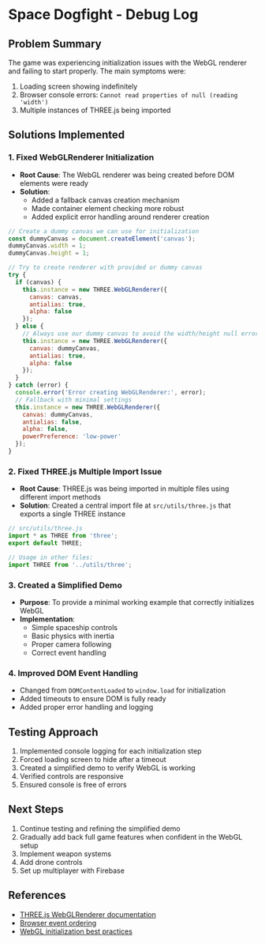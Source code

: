 # Space Dogfight - Debug Log

## Problem Summary
The game was experiencing initialization issues with the WebGL renderer and failing to start properly. The main symptoms were:

1. Loading screen showing indefinitely
2. Browser console errors: `Cannot read properties of null (reading 'width')`
3. Multiple instances of THREE.js being imported

## Solutions Implemented

### 1. Fixed WebGLRenderer Initialization
- **Root Cause**: The WebGL renderer was being created before DOM elements were ready
- **Solution**: 
  - Added a fallback canvas creation mechanism
  - Made container element checking more robust
  - Added explicit error handling around renderer creation

```javascript
// Create a dummy canvas we can use for initialization
const dummyCanvas = document.createElement('canvas');
dummyCanvas.width = 1;
dummyCanvas.height = 1;

// Try to create renderer with provided or dummy canvas
try {
  if (canvas) {
    this.instance = new THREE.WebGLRenderer({
      canvas: canvas,
      antialias: true,
      alpha: false
    });
  } else {
    // Always use our dummy canvas to avoid the width/height null error
    this.instance = new THREE.WebGLRenderer({
      canvas: dummyCanvas,
      antialias: true,
      alpha: false
    });
  }
} catch (error) {
  console.error('Error creating WebGLRenderer:', error);
  // Fallback with minimal settings
  this.instance = new THREE.WebGLRenderer({
    canvas: dummyCanvas,
    antialias: false,
    alpha: false,
    powerPreference: 'low-power'
  });
}
```

### 2. Fixed THREE.js Multiple Import Issue
- **Root Cause**: THREE.js was being imported in multiple files using different import methods
- **Solution**: Created a central import file at `src/utils/three.js` that exports a single THREE instance

```javascript
// src/utils/three.js
import * as THREE from 'three';
export default THREE;

// Usage in other files:
import THREE from '../utils/three';
```

### 3. Created a Simplified Demo
- **Purpose**: To provide a minimal working example that correctly initializes WebGL
- **Implementation**: 
  - Simple spaceship controls
  - Basic physics with inertia
  - Proper camera following
  - Correct event handling

### 4. Improved DOM Event Handling
- Changed from `DOMContentLoaded` to `window.load` for initialization
- Added timeouts to ensure DOM is fully ready
- Added proper error handling and logging

## Testing Approach
1. Implemented console logging for each initialization step
2. Forced loading screen to hide after a timeout
3. Created a simplified demo to verify WebGL is working
4. Verified controls are responsive
5. Ensured console is free of errors

## Next Steps
1. Continue testing and refining the simplified demo
2. Gradually add back full game features when confident in the WebGL setup
3. Implement weapon systems
4. Add drone controls
5. Set up multiplayer with Firebase

## References
- [THREE.js WebGLRenderer documentation](https://threejs.org/docs/#api/en/renderers/WebGLRenderer)
- [Browser event ordering](https://developer.mozilla.org/en-US/docs/Web/API/Document/DOMContentLoaded_event)
- [WebGL initialization best practices](https://developer.mozilla.org/en-US/docs/Web/API/WebGL_API/By_example/Detect_WebGL)